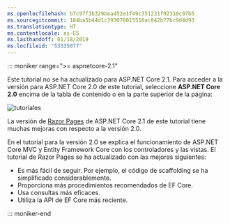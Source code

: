 ```yaml
---
ms.openlocfilehash: b7c97f3b329bea452e1f49c351231f92310c97b5
ms.sourcegitcommit: 184ba5b44d1c393076015510ac842b77bc9d4d93
ms.translationtype: HT
ms.contentlocale: es-ES
ms.lasthandoff: 01/18/2019
ms.locfileid: "53335077"
---
```

::: moniker range=">= aspnetcore-2.1"

Este tutorial no se ha actualizado para ASP.NET Core 2.1. Para acceder a la versión para ASP.NET Core 2.0 de este tutorial, seleccione **ASP.NET Core 2.0** encima de la tabla de contenido o en la parte superior de la página:

![tutoriales ](~//data/ef-rp/read-related-data/_static/2.1.png)

La versión de [Razor Pages](xref:data/ef-rp/intro) de ASP.NET Core 2.1 de este tutorial tiene muchas mejoras con respecto a la versión 2.0.

En el tutorial para la versión 2.0 se explica el funcionamiento de ASP.NET Core MVC y Entity Framework Core con los controladores y las vistas. El tutorial de Razor Pages se ha actualizado con las mejoras siguientes:

* Es más fácil de seguir. Por ejemplo, el código de scaffolding se ha simplificado considerablemente.
* Proporciona más procedimientos recomendados de EF Core.
* Usa consultas más eficaces.
* Utiliza la API de EF Core más reciente.

::: moniker-end
